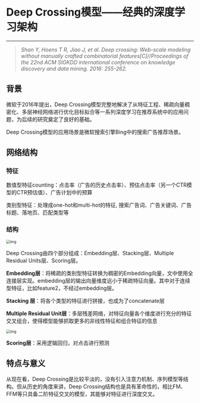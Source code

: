 # Deep Crossing模型——经典的深度学习架构

---

> *Shan Y, Hoens T R, Jiao J, et al. Deep crossing: Web-scale modeling without manually crafted combinatorial features[C]//Proceedings of the 22nd ACM SIGKDD international conference on knowledge discovery and data mining. 2016: 255-262.*

## 背景

微软于2016年提出，Deep Crossing模型完整地解决了从特征工程、稀疏向量稠密化、多层神经网络进行优化目标拟合等一系列深度学习在推荐系统中的应用问题，为后续的研究奠定了良好的基础。

Deep Crossing模型的应用场景是微软搜索引擎Bing中的搜索广告推荐场景。

## 网络结构

### 特征

数值型特征counting：点击率（广告的历史点击率）、预估点击率（另一个CTR模型的CTR预估值）、广告计划中的预算

类别型特征：处理成one-hot和multi-hot的特征, 搜索广告词、广告关键词、广告标题、落地页、匹配类型等

### 结构

<img src="https://blog-1252832257.cos.ap-shanghai.myqcloud.com/aHR0cHM6Ly9tbWJpei5xcGljLmNuL21tYml6X3BuZy9xUDhKUm5XNlQzb0lpYnAxNEFycWlhb3ZRSjlnMUw0Z2VKbWpOU1RpYmh6TDNWaWFBZ2h4aWJPbjlUVFpiNlZ4b1F4dmQxT25DS2VUY2thbmhQalB3UkJWTmZ3LzY0MA" alt="img" style="zoom:67%;" />

Deep Crossing由四个部分组成：Embedding层、Stacking层、Multiple Residual Units层、Scoring层。



**Embedding层**：将稀疏的类别型特征转换为稠密的Embedding向量，文中使用全连接层实现。embedding层的输出向量维度远小于稀疏特征向量。其中对于连续型特征，比如feature2，不经过embedding层。

**Stacking 层**：将各个类型的特征进行拼接，也成为了concatenate层

**Multiple Residual Unit层**：多层残差网络，对特征向量各个维度进行充分的特征交叉组合，使得模型能够抓取更多的非线性特征和组合特征的信息

<img src="https://blog-1252832257.cos.ap-shanghai.myqcloud.com/aHR0cHM6Ly9tbWJpei5xcGljLmNuL21tYml6X3BuZy9xUDhKUm5XNlQzb0lpYnAxNEFycWlhb3ZRSjlnMUw0Z2VKZWdnZERLblI1a0NrejIxVGhEc3M2V2JEZTlRZFFmb2liTjFDcmtRVGljd0hQSnYzdUtOd3EwU3cvNjQw" alt="img" style="zoom:67%;" />

**Scoring层**：采用逻辑回归，对点击进行预测

## 特点与意义

从现在看，Deep Crossing是比较平淡的，没有引入注意力机制、序列模型等结构。但从历史的角度来讲，Deep Crossing结构也是具有革命性的，相比FM、FFM等只具备二阶特征交叉的模型，其能够对特征进行深度交叉。

